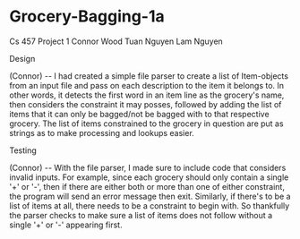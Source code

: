 # Grocery-Bagging-1a
Cs 457 Project 1
Connor Wood
Tuan Nguyen
Lam Nguyen



Design

(Connor) -- I had created a simple file parser to create a list of Item-objects from an input file and pass on each description to the item it belongs to.  In other words, it detects the first word in an item line as the grocery's name, then considers the constraint it may posses, followed by adding the list of items that it can only be bagged/not be bagged with to that respective
grocery.  The list of items constrained to the grocery in question are put as strings as to make processing and lookups easier.



Testing

(Connor) -- With the file parser, I made sure to include code that considers invalid inputs.  For example, since each grocery should only contain a single '+' or '-', then if there are either both or more than one of either constraint, the program will send an error message then exit.  Similarly, if there's to be a list of items at all, there needs to be a constraint to begin with.  So thankfully the parser checks to make sure a list of items does not follow without a single '+' or '-' appearing first.
